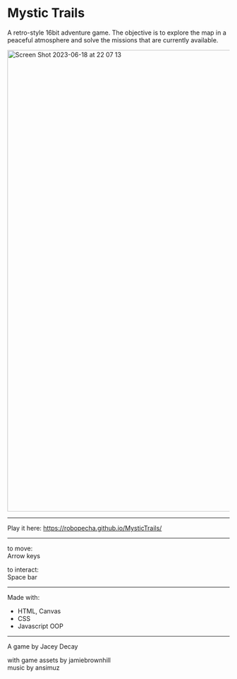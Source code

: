 # Mystic Trails

A retro-style 16bit adventure game. The objective is to explore the map in a peaceful atmosphere and solve the missions that are currently available.  


<img width="1045" alt="Screen Shot 2023-06-18 at 22 07 13" src="https://github.com/robopecha/MysticTrails/assets/108631401/d0837715-4afb-4308-b88a-e6bb426114cd">
   
---

Play it here: https://robopecha.github.io/MysticTrails/   

---   
    
to move:  
Arrow keys  
    
to interact:  
Space bar   

---   
    
Made with:  
- HTML, Canvas  
- CSS  
- Javascript OOP
     
---    

A game by Jacey Decay  

with game assets by jamiebrownhill  
music by ansimuz

